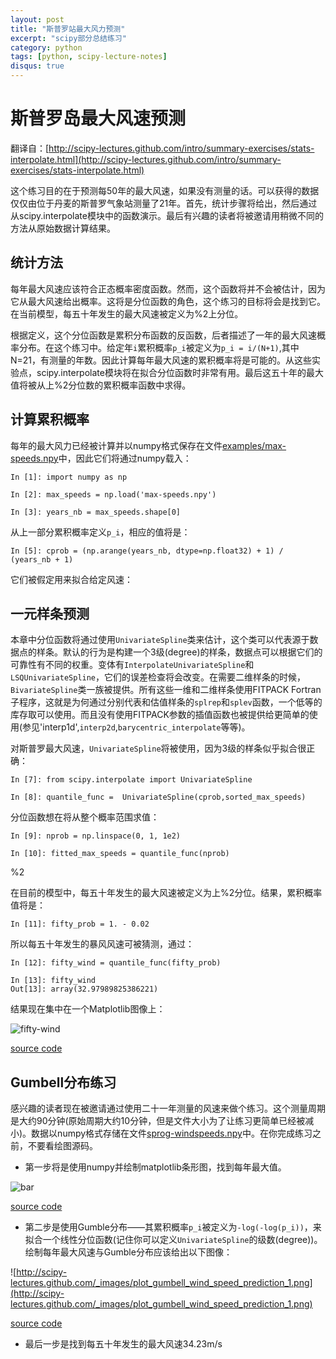 ```yaml
---
layout: post
title: "斯普罗站最大风力预测"
excerpt: "scipy部分总结练习"
category: python
tags: [python, scipy-lecture-notes]
disqus: true
---
```



# 斯普罗岛最大风速预测

翻译自：[http://scipy-lectures.github.com/intro/summary-exercises/stats-interpolate.html](http://scipy-lectures.github.com/intro/summary-exercises/stats-interpolate.html)

这个练习目的在于预测每50年的最大风速，如果没有测量的话。可以获得的数据仅仅由位于丹麦的斯普罗气象站测量了21年。首先，统计步骤将给出，然后通过从scipy.interpolate模块中的函数演示。最后有兴趣的读者将被邀请用稍微不同的方法从原始数据计算结果。

## 统计方法

每年最大风速应该符合正态概率密度函数。然而，这个函数将并不会被估计，因为它从最大风速给出概率。这将是分位函数的角色，这个练习的目标将会是找到它。在当前模型，每五十年发生的最大风速被定义为%2上分位。

根据定义，这个分位函数是累积分布函数的反函数，后者描述了一年的最大风速概率分布。在这个练习中。给定年`i`累积概率`p_i`被定义为`p_i = i/(N+1)`,其中N=21，有测量的年数。因此计算每年最大风速的累积概率将是可能的。从这些实验点，scipy.interpolate模块将在拟合分位函数时非常有用。最后这五十年的最大值将被从上%2分位数的累积概率函数中求得。

## 计算累积概率

每年的最大风力已经被计算并以numpy格式保存在文件[examples/max-speeds.npy](http://scipy-lectures.github.com/_downloads/max-speeds.npy)中，因此它们将通过numpy载入：

    In [1]: import numpy as np
    
    In [2]: max_speeds = np.load('max-speeds.npy')
    
    In [3]: years_nb = max_speeds.shape[0]

从上一部分累积概率定义`p_i`，相应的值将是：

    In [5]: cprob = (np.arange(years_nb, dtype=np.float32) + 1) / (years_nb + 1)

它们被假定用来拟合给定风速：

## 一元样条预测

本章中分位函数将通过使用`UnivariateSpline`类来估计，这个类可以代表源于数据点的样条。默认的行为是构建一个3级(degree)的样条，数据点可以根据它们的可靠性有不同的权重。变体有`InterpolateUnivariateSpline`和`LSQUnivariateSpline`，它们的误差检查将会改变。在需要二维样条的时候，`BivariateSpline`类一族被提供。所有这些一维和二维样条使用FITPACK Fortran子程序，这就是为何通过分别代表和估值样条的`splrep`和`splev`函数，一个低等的库存取可以使用。而且没有使用FITPACK参数的插值函数也被提供给更简单的使用(参见'interp1d',`interp2d`,`barycentric_interpolate`等等)。

对斯普罗最大风速，`UnivariateSpline`将被使用，因为3级的样条似乎拟合很正确：

    In [7]: from scipy.interpolate import UnivariateSpline
    
    In [8]: quantile_func =  UnivariateSpline(cprob,sorted_max_speeds)
    
分位函数想在将从整个概率范围求值：

    In [9]: nprob = np.linspace(0, 1, 1e2)
    
    In [10]: fitted_max_speeds = quantile_func(nprob)

%2

在目前的模型中，每五十年发生的最大风速被定义为上%2分位。结果，累积概率值将是：

    In [11]: fifty_prob = 1. - 0.02

所以每五十年发生的暴风风速可被猜测，通过：

    In [12]: fifty_wind = quantile_func(fifty_prob)

    In [13]: fifty_wind
    Out[13]: array(32.97989825386221)

结果现在集中在一个Matplotlib图像上：

![fifty-wind](http://scipy-lectures.github.com/_images/plot_cumulative_wind_speed_prediction_1.png)

[source code](http://scipy-lectures.github.com/_downloads/plot_cumulative_wind_speed_prediction.py)

## Gumbell分布练习

感兴趣的读者现在被邀请通过使用二十一年测量的风速来做个练习。这个测量周期是大约90分钟(原始周期大约10分钟，但是文件大小为了让练习更简单已经被减小)。数据以numpy格式存储在文件[sprog-windspeeds.npy](http://scipy-lectures.github.com/_downloads/sprog-windspeeds.npy)中。在你完成练习之前，不要看绘图源码。

- 第一步将是使用numpy并绘制matplotlib条形图，找到每年最大值。

![bar](http://scipy-lectures.github.com/_images/plot_sprog_annual_maxima_1.png)

[source code](http://scipy-lectures.github.com/_downloads/plot_sprog_annual_maxima.py)

- 第二步是使用Gumble分布——其累积概率`p_i`被定义为`-log(-log(p_i))`，来拟合一个线性分位函数(记住你可以定义`UnivariateSpline`的级数(degree))。绘制每年最大风速与Gumble分布应该给出以下图像：

![http://scipy-lectures.github.com/_images/plot_gumbell_wind_speed_prediction_1.png](http://scipy-lectures.github.com/_images/plot_gumbell_wind_speed_prediction_1.png)

[source code](http://scipy-lectures.github.com/_downloads/plot_gumbell_wind_speed_prediction.py)

- 最后一步是找到每五十年发生的最大风速34.23m/s
